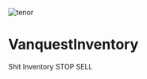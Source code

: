
![tenor](https://user-images.githubusercontent.com/86427410/123305709-b65ab600-d520-11eb-8212-6b293ec6deed.gif)

# VanquestInventory
Shit Inventory STOP SELL
